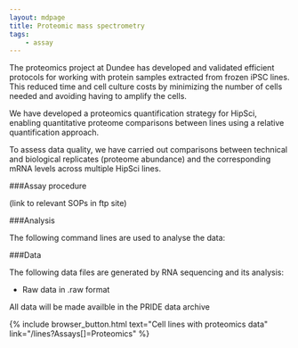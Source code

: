 ```yaml
---
layout: mdpage
title: Proteomic mass spectrometry
tags:
    - assay
---
```


The proteomics project at Dundee
has developed and validated efficient protocols for working with
protein samples extracted from frozen iPSC lines. This reduced time and cell
culture costs by minimizing the number of cells needed and avoiding having to
amplify the cells.

We have developed a
proteomics quantification strategy for HipSci, enabling quantitative proteome
comparisons between lines using a relative quantification approach.

To assess data quality, we have carried out comparisons between technical and 
biological replicates (proteome abundance) and the corresponding
mRNA levels across multiple HipSci lines.

###Assay procedure

(link to relevant SOPs in ftp site)

###Analysis

The following command lines are used to analyse the data:

###Data

The following data files are generated by RNA sequencing and its analysis:

*   Raw data in .raw format

All data will be made availble in the PRIDE data archive

{% include browser_button.html text="Cell lines with proteomics data" link="/lines?Assays[]=Proteomics" %}
